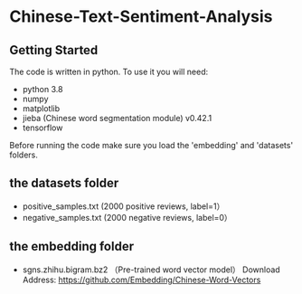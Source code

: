 # Chinese-Text-Sentiment-Analysis

## Getting Started

The code is written in python. To use it you will need:

* python 3.8 
* numpy
* matplotlib
* jieba (Chinese word segmentation module) v0.42.1 
* tensorflow 

Before running the code make sure you load the 'embedding' and 'datasets' folders.

## the datasets folder 
* positive_samples.txt (2000 positive reviews, label=1）
* negative_samples.txt (2000 negative reviews, label=0）

## the embedding folder  
* sgns.zhihu.bigram.bz2 （Pre-trained word vector model） Download Address: https://github.com/Embedding/Chinese-Word-Vectors

